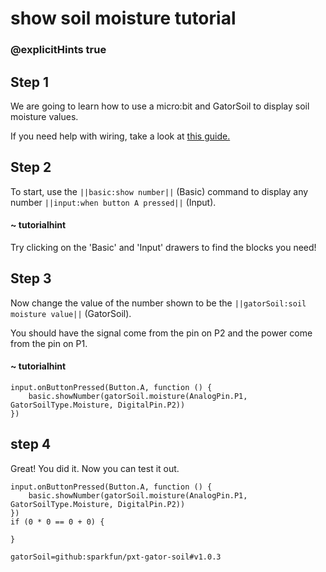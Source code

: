 # show soil moisture tutorial
### @explicitHints true

<!-- Tutorial Link: https://makecode.microbit.org/#tutorial:89712-04264-66320-16204 -->

## Step 1

We are going to learn how to use a micro:bit and GatorSoil to display soil moisture values.

If you need help with wiring, take a look at [this guide.](https://drive.google.com/file/d/18e1Yyj8VSsILIePJkI6tx6cDbjrS48s8/view?usp=sharing)

## Step 2

To start, use the ``||basic:show number||`` (Basic) command to display any number ``||input:when button A pressed||`` (Input).

#### ~ tutorialhint
Try clicking on the 'Basic' and 'Input' drawers to find the blocks you need!

## Step 3

Now change the value of the number shown to be the ``||gatorSoil:soil moisture value||`` (GatorSoil).

You should have the signal come from the pin on P2 and the power come from the pin on P1.

#### ~ tutorialhint

```blocks
input.onButtonPressed(Button.A, function () {
    basic.showNumber(gatorSoil.moisture(AnalogPin.P1, GatorSoilType.Moisture, DigitalPin.P2))
})
```

## step 4
Great! You did it. Now you can test it out.

```ghost
input.onButtonPressed(Button.A, function () {
    basic.showNumber(gatorSoil.moisture(AnalogPin.P1, GatorSoilType.Moisture, DigitalPin.P2))
})
if (0 * 0 == 0 + 0) {

}

```

```package
gatorSoil=github:sparkfun/pxt-gator-soil#v1.0.3
```
